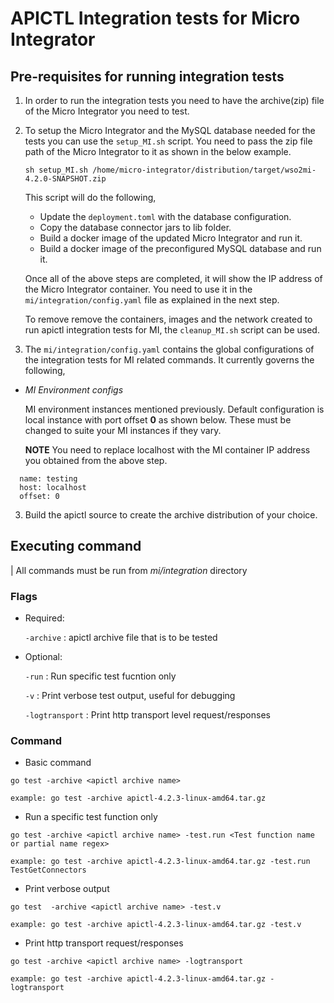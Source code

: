 # APICTL Integration tests for Micro Integrator

## Pre-requisites for running integration tests
1. In order to run the integration tests you need to have the archive(zip) file of the Micro Integrator you need to test.

2. To setup the Micro Integrator and the MySQL database needed for the tests you can use the `setup_MI.sh` script. You need to pass the zip file path of the Micro Integrator to it as shown in the below example.

   `sh setup_MI.sh /home/micro-integrator/distribution/target/wso2mi-4.2.0-SNAPSHOT.zip`

   This script will do the following,

      - Update the `deployment.toml` with the database configuration.
      - Copy the database connector jars to lib folder.
      - Build a docker image of the updated Micro Integrator and run it.
      - Build a docker image of the preconfigured MySQL database and run it.

   Once all of the above steps are completed, it will show the IP address of the Micro Integrator container. You need to use it in the `mi/integration/config.yaml` file as explained in the next step.

   To remove remove the containers, images and the network created to run apictl integration tests for MI, the `cleanup_MI.sh` script can be used.

3. The `mi/integration/config.yaml` contains the global configurations of the integration tests for MI related commands. It currently governs the following,

- *MI Environment configs* 

  MI environment instances mentioned previously. Default configuration is local instance with port offset **0** as shown below. These must be changed to suite your MI instances if they vary.
  
  **NOTE** You need to replace localhost with the MI container IP address you obtained from the above step.

 ```
   name: testing
   host: localhost
   offset: 0
```

3. Build the apictl source to create the archive distribution of your choice.


## Executing command

| All commands must be run from *mi/integration* directory

### Flags ###

- Required:

   `-archive` :  apictl archive file that is to be tested

- Optional:

   `-run` : Run specific test fucntion only

   `-v` : Print verbose test output, useful for debugging

   `-logtransport` : Print http transport level request/responses



### Command ###

- Basic command

```
go test -archive <apictl archive name>

example: go test -archive apictl-4.2.3-linux-amd64.tar.gz

```

- Run a specific test function only

```
go test -archive <apictl archive name> -test.run <Test function name or partial name regex>

example: go test -archive apictl-4.2.3-linux-amd64.tar.gz -test.run TestGetConnectors
```

- Print verbose output

```
go test  -archive <apictl archive name> -test.v

example: go test -archive apictl-4.2.3-linux-amd64.tar.gz -test.v
```

- Print http transport request/responses

```
go test -archive <apictl archive name> -logtransport

example: go test -archive apictl-4.2.3-linux-amd64.tar.gz -logtransport
```
